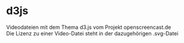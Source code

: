 # d3js

Videodateien mit dem Thema d3.js vom Projekt openscreencast.de    
Die Lizenz zu einer Video-Datei steht in der dazugehörigen .svg-Datei
